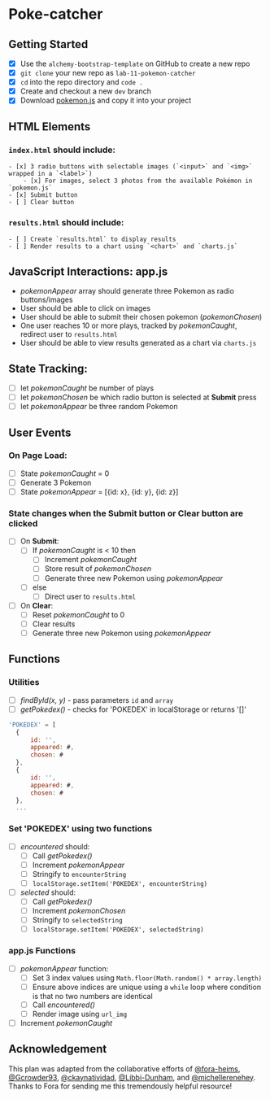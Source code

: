 # Poke-catcher

## Getting Started
- [x] Use the `alchemy-bootstrap-template` on GitHub to create a new repo
- [x] `git clone` your new repo as `lab-11-pokemon-catcher` 
- [x] `cd` into the repo directory and `code .`
- [x] Create and checkout a new `dev` branch
- [x] Download [pokemon.js](https://github.com/alchemycodelab/september-2021-foundations-i/blob/main/curriculum/labs/LAB-11-POKECATCHER/pokemon.js) and copy it into your project

## HTML Elements
### `index.html` should include:
    - [x] 3 radio buttons with selectable images (`<input>` and `<img>` wrapped in a `<label>`)
        - [x] For images, select 3 photos from the available Pokémon in `pokemon.js`
    - [x] Submit button
    - [ ] Clear button
### `results.html` should include:
    - [ ] Create `results.html` to display results
    - [ ] Render results to a chart using `<chart>` and `charts.js`

## JavaScript Interactions: app.js
- *pokemonAppear* array should generate three Pokemon as radio buttons/images
- User should be able to click on images
- User should be able to submit their chosen pokemon (*pokemonChosen*)
- One user reaches 10 or more plays, tracked by *pokemonCaught*, redirect user to `results.html`
- User should be able to view results generated as a chart via `charts.js` 

## State Tracking: 
- [ ] let _pokemonCaught_ be number of plays
- [ ] let _pokemonChosen_ be which radio button is selected at **Submit** press
- [ ] let _pokemonAppear_ be three random Pokemon

## User Events
### On Page Load:
- [ ] State _pokemonCaught_ = 0
- [ ] Generate 3 Pokemon
- [ ] State _pokemonAppear_ = [{id: x}, {id: y}, {id: z}]

### State changes when the **Submit** button or **Clear** button are clicked
- [ ] On **Submit**: 
    - [ ] If _pokemonCaught_ is < 10 then
        - [ ] Increment _pokemonCaught_
        - [ ] Store result of _pokemonChosen_
        - [ ] Generate three new Pokemon using _pokemonAppear_
    - [ ] else
        - [ ] Direct user to `results.html`
- [ ] On **Clear**:
    - [ ] Reset _pokemonCaught_ to 0
    - [ ] Clear results
    - [ ] Generate three new Pokemon using _pokemonAppear_  

## Functions
### Utilities
- [ ] _findById(x, y)_ - pass parameters `id` and `array`
- [ ] _getPokedex()_ - checks for 'POKEDEX' in localStorage or returns '[]'

```js 
'POKEDEX' = [
  {
      id: '',
      appeared: #,
      chosen: #
  },
  {
      id: '',
      appeared: #,
      chosen: #
  },
  ...
```

### Set 'POKEDEX' using two functions
- [ ] _encountered_ should:
    - [ ] Call _getPokedex()_
    - [ ] Increment _pokemonAppear_
    - [ ] Stringify to `encounterString`
    - [ ] `localStorage.setItem('POKEDEX', encounterString)`
- [ ] _selected_ should:
    - [ ] Call _getPokedex()_
    - [ ] Increment _pokemonChosen_
    - [ ] Stringify to `selectedString`
    - [ ] `localStorage.setItem('POKEDEX', selectedString)`

### app.js Functions
- [ ] _pokemonAppear_ function:
    - [ ] Set 3 index values using `Math.floor(Math.random() * array.length)` 
    - [ ] Ensure above indices are unique using a `while` loop where condition is that no two numbers are identical
    - [ ] Call _encountered()_
    - [ ] Render image using `url_img`
- [ ] Increment _pokemonCaught_

## Acknowledgement
This plan was adapted from the collaborative efforts of [@fora-heims](https://github.com/fora-heims), [@Gcrowder93](https://github.com/Gcrowder93), [@ckaynatividad](https://github.com/ckaynatividad), [@Libbi-Dunham](https://github.com/Libbi-Dunham), and [@michellerenehey](https://github.com/michellerenehey). Thanks to Fora for sending me this tremendously helpful resource!